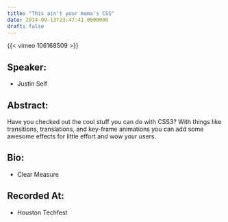 ```yaml
---
title: "This ain't your mama's CSS"
date: 2014-09-13T23:47:41.0000000
draft: false
---
```


{{< vimeo 106168509 >}}

## Speaker:

 - Justin Self

## Abstract:

<p>Have you checked out the cool stuff you can do with CSS3? With things like transitions, translations, and key-frame animations you can add some awesome effects for little effort and wow your users.</p>

## Bio:

 - <p>Clear Measure</p>

## Recorded At:

 - Houston Techfest

